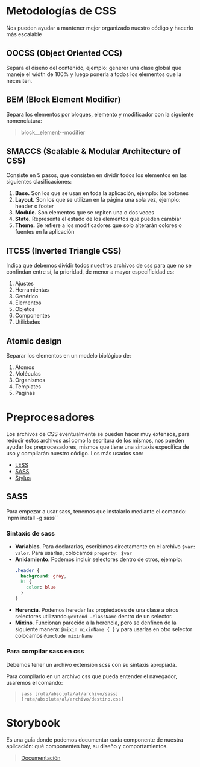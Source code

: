 # Metodologías de CSS
Nos pueden ayudar a mantener mejor organizado nuestro código y hacerlo más escalable

## OOCSS (Object Oriented CCS)
Separa el diseño del contenido, ejemplo: generer una clase global que maneje el width de 100% y luego ponerla a todos los elementos que la necesiten.

## BEM (Block Element Modifier)
Separa los elementos por bloques, elemento y modificador con la siguiente nomenclatura:
  > block__element--modifier

## SMACCS (Scalable & Modular Architecture of CSS)
Consiste en 5 pasos, que consisten en dividir todos los elementos en las siguientes clasificaciones:
1. **Base.** Son los que se usan en toda la aplicación, ejemplo: los botones
2. **Layout.** Son los que se utilizan en la página una sola vez, ejemplo: header o footer
3. **Module.** Son elementos que se repiten una o dos veces
4. **State.** Representa el estado de los elementos que pueden cambiar
5. **Theme.** Se refiere a los modificadores que solo alterarán colores o fuentes en la aplicación

## ITCSS (Inverted Triangle CSS)
Indica que debemos dividir todos nuestros archivos de css para que no se confindan entre sí, la prioridad, de menor a mayor especificidad es:
1. Ajustes
2. Herramientas
3. Genérico
5. Elementos
6. Objetos
7. Componentes
8. Utilidades

## Atomic design
Separar los elementos en un modelo biológico de:
1. Átomos
2. Moléculas
3. Organismos
4. Templates
5. Páginas

# Preprocesadores
Los archivos de CSS eventualmente se pueden hacer muy extensos, para reducir estos archivos así como la escritura de los mismos, nos pueden ayudar los preprocesadores, mismos que tiene una sintaxis expecífica de uso y compilarán nuestro código. Los más usados son:
* [LESS](https://sass-lang.com/guide)
* [SASS](http://lesscss.org/)
* [Stylus](http://stylus-lang.com/)

## SASS
Para empezar a usar sass, tenemos que instalarlo mediante el comando:
  `npm install -g sass``

### Sintaxis de sass
* **Variables**. Para declararlas, escribimos directamente en el archivo `$var: valor`. Para usarlas, colocamos `property: $var`
* **Anidamiento**. Podemos incluir selectores dentro de otros, ejemplo:
  ```css
  .header {
    background: gray,
    h1 {
      color: blue
    }
  }
  ```
* **Herencia**. Podemos heredar las propiedades de una clase a otros selectores utilizando `@extend .className` dentro de un selector.
* **Mixins**. Funcionan parecido a la herencia, pero se denfinen de la siguiente manera: `@mixin mixinName { }` y para usarlas en otro selector colocamos `@include mixinName`

### Para compilar sass en css
Debemos tener un archivo extensión scss con su sintaxis apropiada.

Para compilarlo en un archivo css que pueda entender el navegador, usaremos el comando:
  > `sass [ruta/absoluta/al/archivo/sass] [ruta/absoluta/al/archivo/destino.css]`

# Storybook
Es una guía donde podemos documentar cada componente de nuestra aplicación: qué componentes hay, su diseño y comportamientos.
> [Documentación](https://storybook.js.org/docs/html/get-started/introduction)

